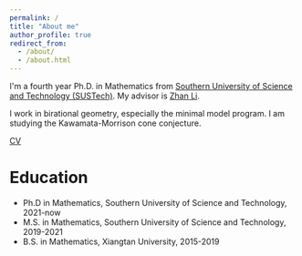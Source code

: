```yaml
---
permalink: /
title: "About me"
author_profile: true
redirect_from: 
  - /about/
  - /about.html
---
```


I'm a fourth year Ph.D. in Mathematics from [Southern University of Science and Technology (SUSTech)](http://www.sustech.edu.cn/en/). My advisor is [Zhan Li](https://math.sustech.edu.cn/c/lizhan?lang=en). 

I work in birational geometry, especially the minimal model program. I am studying the Kawamata-Morrison cone conjecture. 

[CV](lixingying.github.io/Xingying_Li_CV-2.pdf)

Education
======
* Ph.D in Mathematics, Southern University of Science and Technology, 2021-now
* M.S. in Mathematics, Southern University of Science and Technology, 2019-2021
* B.S. in Mathematics, Xiangtan University, 2015-2019

